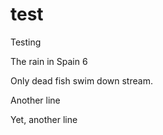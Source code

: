 # test
Testing

The rain in Spain 6
 
Only dead fish swim down stream.

Another line

Yet, another line
